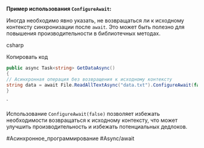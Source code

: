 **Пример использования `ConfigureAwait`:**

Иногда необходимо явно указать, не возвращаться ли к исходному контексту синхронизации после `await`. Это может быть полезно для повышения производительности в библиотечных методах.

csharp

Копировать код

```C#
public async Task<string> GetDataAsync() 
{     
// Асинхронная операция без возвращения к исходному контексту     
string data = await File.ReadAllTextAsync("data.txt").ConfigureAwait(false);     return data; 
}
```
`

Использование `ConfigureAwait(false)` позволяет избежать необходимости возвращаться к исходному контексту, что может улучшить производительность и избежать потенциальных дедлоков.

#Асинхронное_программирование #Async/await 